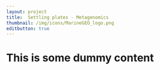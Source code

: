 ```yaml
---
layout: project
title:  Settling plates - Metagenomics
thumbnail: /img/icons/MarineGEO_logo.png
editbutton: true
---
```


# This is some dummy content
